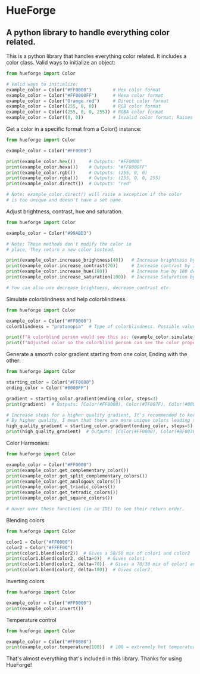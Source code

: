 # HueForge
## A python library to handle everything color related.

This is a python library that handles everything color related. It includes a color class. 
Valid ways to initialize an object:

```python
from hueforge import Color

# Valid ways to initialize:
example_color = Color("#FF0000")        # Hex color format                       
example_color = Color("#FF0000FF")      # Hexa color format                      
example_color = Color("Orange red")     # Direct color format                    
example_color = Color((255, 0, 0))      # RGB color format                       
example_color = Color((255, 0, 0, 255)) # RGBA color format                      
example_color = Color((0, 0))           # Invalid color format; Raises exception 
```

Get a color in a specific format from a Color() instance:
```python
from hueforge import Color

example_color = Color("#FF0000")

print(example_color.hex())     # Outputs: "#FF0000"
print(example_color.hexa())    # Outputs: "#FF0000FF"
print(example_color.rgb())     # Outputs: (255, 0, 0)
print(example_color.rgba())    # Outputs: (255, 0, 0, 255)
print(example_color.direct())  # Outputs: "red"

# Note: example_color.direct() will raise a exception if the color
# is too unique and doesn't have a set name.
```

Adjust brightness, contrast, hue and saturation.
```python
from hueforge import Color

example_color = Color("#99ABD3")

# Note: These methods don't modify the color in 
# place, They return a new color instead.

print(example_color.increase_brightness(40))   # Increase brightness by 40%
print(example_color.increase_contrast(70))     # Increase contrast by 70%
print(example_color.increase_hue(180))         # Increase hue by 180 degrees (0 - 360)
print(example_color.increase_saturation(100))  # Increase Saturation by 100%

# You can also use decrease_brightness, decrease_contrast etc.
```

Simulate colorblindness and help colorblindness.
```python
from hueforge import Color

example_color = Color("#FF0000")
colorblindness = "protanopia"  # Type of colorblindness. Possible values: deuteranopia, deuteranomaly, protanopia, protanomaly, tritanopia, tritanomaly, all, d, t, p, d1, t1, p1, d2, t2, p2, a (all)

print(f"A colorblind person would see this as: {example_color.simulate_colorblindness(colorblindness)}")
print(f"Adjusted color so the colorblind person can see the color properly: {example_color.help_colorblindness(colorblindness)}")
```

Generate a smooth color gradient starting from one color, Ending with the other:
```python
from hueforge import Color

starting_color = Color("#FF0000")
ending_color = Color("#0000FF")

gradient = starting_color.gradient(ending_color, steps=3)
print(gradient)  # Outputs: [Color(#FF0000), Color(#7F007F), Color(#0000FF)]

# Increase steps for a higher quality gradient, It's recommended to keep it under 255.
# By higher quality, I mean that there are more unique colors leading to a smoother gradient. For example, a 2 step gradient would just be [starting_color, end_color]. Such a gradient is useless because of the low quality. 
high_quality_gradient = starting_color.gradient(ending_color, steps=5)
print(high_quality_gradient)  # Outputs: [Color(#FF0000), Color(#BF003F), Color(#7F007F), Color(#3F00BF), Color(#0000FF)]
```

Color Harmonies:
```python
from hueforge import Color

example_color = Color("#FF0000")
print(example_color.get_complementary_color())
print(example_color.get_split_complementary_colors())
print(example_color.get_analogous_colors())
print(example_color.get_triadic_colors())
print(example_color.get_tetradic_colors())
print(example_color.get_square_colors())

# Hover over these functions (in an IDE) to see their return order.
```

Blending colors
```python
from hueforge import Color

color1 = Color("#FF0000")
color2 = Color("#FFFF00")
print(color1.blend(color2))  # Gives a 50/50 mix of color1 and color2
print(color1.blend(color2, delta=0))  # Gives color1
print(color1.blend(color2, delta=70))  # Gives a 70/30 mix of color1 and color2
print(color1.blend(color2, delta=100))  # Gives color2
```

Inverting colors
```python
from hueforge import Color

example_color = Color("#FF0000")
print(example_color.invert())
```

Temperature control
```python
from hueforge import Color

example_color = Color("#FF0000")
print(example_color.temperature(100))  # 100 = extremely hot temperature, 0 = extremely cold temperature
```

That's almost everything that's included in this library. Thanks for using HueForge!
